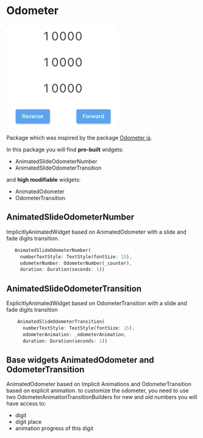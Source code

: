 # Odometer

![Gif](https://github.com/KirsApps/odometer/blob/master/assets/preview.gif "Fancy Gif")

Package which was inspired by the package [Odometer js](https://github.hubspot.com/odometer/).

In this package you will find **pre-built** widgets:
  * AnimatedSlideOdometerNumber
  * AnimatedSlideOdometerTransition

and **high modifiable** widgets:
  * AnimatedOdometer
  * OdometerTransition

## AnimatedSlideOdometerNumber

ImplicitlyAnimatedWidget based on AnimatedOdometer
with a slide and fade digits transition.
```dart 
   AnimatedSlideOdometerNumber(
     numberTextStyle: TextStyle(fontSize: 15),
     odometerNumber: OdometerNumber(_counter),
     duration: Duration(seconds: 1))
```

## AnimatedSlideOdometerTransition

ExplicitlyAnimatedWidget based on OdometerTransition
with a slide and fade digits transition
```dart 
    AnimatedSlideOdometerTransition(
      numberTextStyle: TextStyle(fontSize: 15),
      odometerAnimation: _odometerAnimation,
      duration: Duration(seconds: 1))
```

## Base widgets AnimatedOdometer and OdometerTransition

AnimatedOdometer based on Implicit Animations and OdometerTransition based on explicit animation.
to customize the odometer, you need to use two OdometerAnimationTransitionBuilders 
for new and old numbers you will have access to:
* digit
* digit place
* animation progress of this digit


